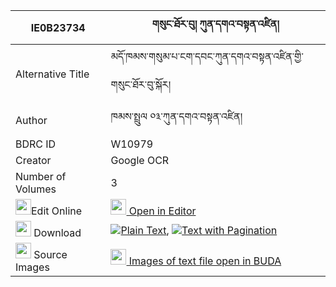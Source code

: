 |IE0B23734|གསུང་ཐོར་བུ། ཀུན་དགའ་བསྟན་འཛིན། 
| --- | --- 
|Alternative Title |མདོ་ཁམས་གསུམ་པ་ངག་དབང་ཀུན་དགའ་བསྟན་འཛིན་གྱི་གསུང་ཐོར་བུ་སྐོར།
|Author| ཁམས་སྤྲུལ ༠༣་ཀུན་དགའ་བསྟན་འཛིན།
|BDRC ID | W10979
|Creator | Google OCR
|Number of Volumes| 3
|<img width="25" src="https://img.icons8.com/color/25/000000/edit-property.png">Edit Online| [<img width="25" src="https://avatars.githubusercontent.com/u/45091458?s=200&v=4"> Open in Editor](http://editor.openpecha.org/IE0B23734)
|<img width="25" src="https://img.icons8.com/fluent/48/000000/download-2.png"/>  Download | [![](https://img.icons8.com/color/20/000000/txt.png)Plain Text](https://github.com/Openpecha/IE0B23734/releases/download/v2/sung_torbu_kunga_tendzin_plain_IE0B23734.zip), [![](https://img.icons8.com/color/20/000000/txt.png)Text with Pagination](https://github.com/Openpecha/IE0B23734/releases/download/v2/sung_torbu_kunga_tendzin_pages_IE0B23734.zip)
|<img width="25" src="https://img.icons8.com/plasticine/100/000000/pictures-folder.png"/>  Source Images | [<img width="25" src="https://library.bdrc.io/icons/BUDA-small.svg"> Images of text file open in BUDA](https://library.bdrc.io/show/bdr:W10979)
